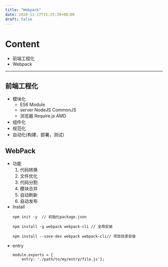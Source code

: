 ```yaml
---
title: "Webpack"
date: 2020-11-17T15:25:39+08:00
draft: false
---
```

# Content
- 前端工程化
- Webpack
---
## 前端工程化
- 模块化
    - ES6 Module
    - server NodeJS CommonJS
    - 浏览器 Require.js AMD
- 组件化
- 规范化
- 自动化(构建，部署，测试)
## WebPack    
- 功能
    1. 代码转换
    2. 文件优化
    3. 代码分割
    4. 模块合并
    5. 自动刷新
    6. 自动发布
- Install
    ```Shell
    npm init -y  // 初始化package.json

    npm install -g webpack webpack-cli // 全局安装

    npm install --save-dev webpack webpack-cli// 项目目录安装
    ```
- entry
    ```webpack
    module.exports = {
        entry: './path/to/my/entry/file.js'};
    ```
 
